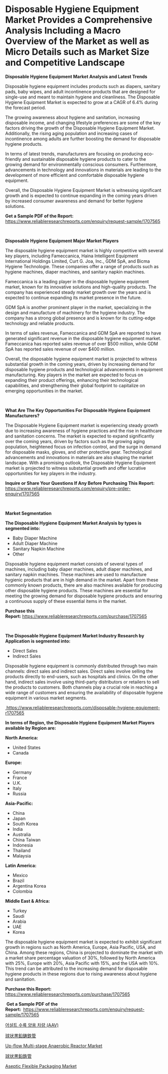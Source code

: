 <p><h1>Disposable Hygiene Equipment Market Provides a Comprehensive Analysis Including a Macro Overview of the Market as well as Micro Details such as Market Size and Competitive Landscape</h1></p><p><strong>Disposable Hygiene Equipment Market Analysis and Latest Trends</strong></p>
<p><p>Disposable hygiene equipment includes products such as diapers, sanitary pads, baby wipes, and adult incontinence products that are designed for single-use and meant to maintain hygiene and cleanliness. The Disposable Hygiene Equipment Market is expected to grow at a CAGR of 6.4% during the forecast period.</p><p>The growing awareness about hygiene and sanitation, increasing disposable income, and changing lifestyle preferences are some of the key factors driving the growth of the Disposable Hygiene Equipment Market. Additionally, the rising aging population and increasing cases of incontinence among adults are further boosting the demand for disposable hygiene products.</p><p>In terms of latest trends, manufacturers are focusing on producing eco-friendly and sustainable disposable hygiene products to cater to the growing demand for environmentally conscious consumers. Furthermore, advancements in technology and innovations in materials are leading to the development of more efficient and comfortable disposable hygiene equipment.</p><p>Overall, the Disposable Hygiene Equipment Market is witnessing significant growth and is expected to continue expanding in the coming years driven by increased consumer awareness and demand for better hygiene solutions.</p></p>
<p><strong>Get a Sample PDF of the Report:&nbsp;</strong> <a href="https://www.reliableresearchreports.com/enquiry/request-sample/1707565">https://www.reliableresearchreports.com/enquiry/request-sample/1707565</a></p>
<p>&nbsp;</p>
<p><strong>Disposable Hygiene Equipment Major Market Players</strong></p>
<p><p>The disposable hygiene equipment market is highly competitive with several key players, including Fameccanica, Haina Intelligent Equipment International Holdings Limited, Curt G. Joa, Inc., GDM SpA, and Bicma Hygiene Technologie. These companies offer a range of products such as hygiene machines, diaper machines, and sanitary napkin machines.</p><p>Fameccanica is a leading player in the disposable hygiene equipment market, known for its innovative solutions and high-quality products. The company has experienced steady market growth over the years and is expected to continue expanding its market presence in the future.</p><p>GDM SpA is another prominent player in the market, specializing in the design and manufacture of machinery for the hygiene industry. The company has a strong global presence and is known for its cutting-edge technology and reliable products.</p><p>In terms of sales revenue, Fameccanica and GDM SpA are reported to have generated significant revenue in the disposable hygiene equipment market. Fameccanica has reported sales revenue of over $500 million, while GDM SpA has reported sales revenue of over $400 million.</p><p>Overall, the disposable hygiene equipment market is projected to witness substantial growth in the coming years, driven by increasing demand for disposable hygiene products and technological advancements in equipment manufacturing. Key players in the market are expected to focus on expanding their product offerings, enhancing their technological capabilities, and strengthening their global footprint to capitalize on emerging opportunities in the market.</p></p>
<p>&nbsp;</p>
<p><strong>What Are The Key Opportunities For Disposable Hygiene Equipment Manufacturers?</strong></p>
<p><p>The Disposable Hygiene Equipment market is experiencing steady growth due to increasing awareness of hygiene practices and the rise in healthcare and sanitation concerns. The market is expected to expand significantly over the coming years, driven by factors such as the growing aging population, heightened focus on infection control, and the surge in demand for disposable masks, gloves, and other protective gear. Technological advancements and innovations in materials are also shaping the market landscape. With a promising outlook, the Disposable Hygiene Equipment market is projected to witness substantial growth and offer lucrative opportunities for key players in the industry.</p></p>
<p><strong>Inquire or Share Your Questions If Any Before Purchasing This Report:</strong> <a href="https://www.reliableresearchreports.com/enquiry/pre-order-enquiry/1707565">https://www.reliableresearchreports.com/enquiry/pre-order-enquiry/1707565</a></p>
<p>&nbsp;</p>
<p><strong>Market Segmentation</strong></p>
<p><strong>The Disposable Hygiene Equipment Market Analysis by types is segmented into:</strong></p>
<p><ul><li>Baby Diaper Machine</li><li>Adult Diaper Machine</li><li>Sanitary Napkin Machine</li><li>Other</li></ul></p>
<p><p>Disposable hygiene equipment market consists of several types of machines, including baby diaper machines, adult diaper machines, and sanitary napkin machines. These machines are used to manufacture hygienic products that are in high demand in the market. Apart from these commonly known products, there are also machines available for producing other disposable hygiene products. These machines are essential for meeting the growing demand for disposable hygiene products and ensuring a continuous supply of these essential items in the market.</p></p>
<p><strong>Purchase this Report:&nbsp;</strong><a href="https://www.reliableresearchreports.com/purchase/1707565">https://www.reliableresearchreports.com/purchase/1707565</a></p>
<p>&nbsp;</p>
<p><strong>The Disposable Hygiene Equipment Market Industry Research by Application is segmented into:</strong></p>
<p><ul><li>Direct Sales</li><li>Indirect Sales</li></ul></p>
<p><p>Disposable hygiene equipment is commonly distributed through two main channels: direct sales and indirect sales. Direct sales involve selling the products directly to end-users, such as hospitals and clinics. On the other hand, indirect sales involve using third-party distributors or retailers to sell the products to customers. Both channels play a crucial role in reaching a wide range of customers and ensuring the availability of disposable hygiene equipment in various market segments.</p></p>
<p><a href="https://www.reliableresearchreports.com/disposable-hygiene-equipment-r1707565">&nbsp;https://www.reliableresearchreports.com/disposable-hygiene-equipment-r1707565</a></p>
<p><strong>In terms of Region, the Disposable Hygiene Equipment Market Players available by Region are:</strong></p>
<p>
    <p> <strong> North America: </strong>
        <ul>
            <li>United States</li>
            <li>Canada</li>
        </ul>
        </p> 
    <p> <strong> Europe: </strong>
        <ul>
            <li>Germany</li>
            <li>France</li>
            <li>U.K.</li>
            <li>Italy</li>
            <li>Russia</li>
        </ul>
        </p> 
    <p> <strong> Asia-Pacific: </strong>
        <ul>
            <li>China</li>
            <li>Japan</li>
            <li>South Korea</li>
            <li>India</li>
            <li>Australia</li>
            <li>China Taiwan</li>
            <li>Indonesia</li>
            <li>Thailand</li>
            <li>Malaysia</li>
        </ul>
        </p> 
    <p> <strong> Latin America: </strong>
        <ul>
            <li>Mexico</li>
            <li>Brazil</li>
            <li>Argentina Korea</li>
            <li>Colombia</li>
        </ul>
        </p> 
    <p> <strong> Middle East & Africa: </strong>
        <ul>
            <li>Turkey</li>
            <li>Saudi</li>
            <li>Arabia</li>
            <li>UAE</li>
            <li>Korea</li>
        </ul>
    </p>
    </p>
<p><p>The disposable hygiene equipment market is expected to exhibit significant growth in regions such as North America, Europe, Asia Pacific, USA, and China. Among these regions, China is projected to dominate the market with a market share percentage valuation of 30%, followed by North America with 25%, Europe with 20%, Asia Pacific with 15%, and the USA with 10%. This trend can be attributed to the increasing demand for disposable hygiene products in these regions due to rising awareness about hygiene and sanitation.</p></p>
<p><strong>Purchase this Report: </strong><a href="https://www.reliableresearchreports.com/purchase/1707565">https://www.reliableresearchreports.com/purchase/1707565</a></p>
<p>&nbsp;<strong>Get a Sample PDF of the Report:&nbsp;&nbsp;</strong><a href="https://www.reliableresearchreports.com/enquiry/request-sample/1707565">https://www.reliableresearchreports.com/enquiry/request-sample/1707565</a></p>
<p><strong></strong></p>
<p><p><a href="https://github.com/crfsywufhm81415/Market-Research-Report-List-2/blob/main/858642496833.md">어설트 수륙 양용 차량 (AAV)</a></p><p><a href="https://github.com/SimeonBode1/Market-Research-Report-List-1/blob/main/7894249103368.md">球状黒鉛鋳鉄管</a></p><p><a href="https://github.com/mabutironaldo/Market-Research-Report-List-4/blob/main/up-flow-multi-stage-anaerobic-reactor-market.md">Up-flow Multi-stage Anaerobic Reactor Market</a></p><p><a href="https://github.com/leigh4852023/Market-Research-Report-List-1/blob/main/6563579103367.md">球状黒鉛鉄管</a></p><p><a href="https://github.com/Valeridd446677/Market-Research-Report-List-1/blob/main/aseptic-flexible-packaging-market.md">Aseptic Flexible Packaging Market</a></p></p>